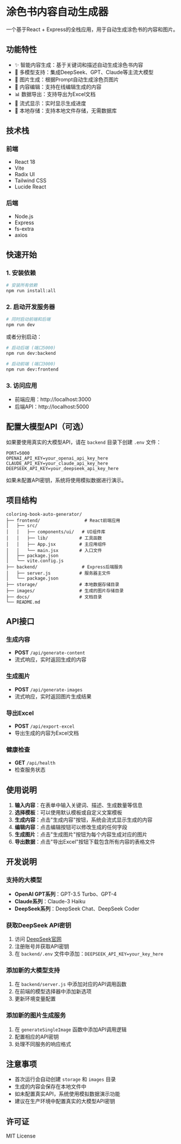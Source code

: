 # 涂色书内容自动生成器

一个基于React + Express的全栈应用，用于自动生成涂色书的内容和图片。

## 功能特性

- ✨ 智能内容生成：基于关键词和描述自动生成涂色书内容
- 🤖 多模型支持：集成DeepSeek、GPT、Claude等主流大模型
- 🎨 图片生成：根据Prompt自动生成涂色页图片
- 📝 内容编辑：支持在线编辑生成的内容
- 📊 数据导出：支持导出为Excel文档
- 🔄 流式显示：实时显示生成进度
- 💾 本地存储：支持本地文件存储，无需数据库

## 技术栈

### 前端
- React 18
- Vite
- Radix UI
- Tailwind CSS
- Lucide React

### 后端
- Node.js
- Express
- fs-extra
- axios

## 快速开始

### 1. 安装依赖

```bash
# 安装所有依赖
npm run install:all
```

### 2. 启动开发服务器

```bash
# 同时启动前端和后端
npm run dev
```

或者分别启动：

```bash
# 启动后端 (端口5000)
npm run dev:backend

# 启动前端 (端口3000)
npm run dev:frontend
```

### 3. 访问应用

- 前端应用：http://localhost:3000
- 后端API：http://localhost:5000

## 配置大模型API（可选）

如果要使用真实的大模型API，请在 `backend` 目录下创建 `.env` 文件：

```env
PORT=5000
OPENAI_API_KEY=your_openai_api_key_here
CLAUDE_API_KEY=your_claude_api_key_here
DEEPSEEK_API_KEY=your_deepseek_api_key_here
```

如果未配置API密钥，系统将使用模拟数据进行演示。

## 项目结构

```
coloring-book-auto-generator/
├── frontend/                 # React前端应用
│   ├── src/
│   │   ├── components/ui/   # UI组件库
│   │   ├── lib/            # 工具函数
│   │   ├── App.jsx         # 主应用组件
│   │   └── main.jsx        # 入口文件
│   ├── package.json
│   └── vite.config.js
├── backend/                 # Express后端服务
│   ├── server.js           # 服务器主文件
│   └── package.json
├── storage/                # 本地数据存储目录
├── images/                 # 生成的图片存储目录
├── docs/                   # 文档目录
└── README.md
```

## API接口

### 生成内容
- **POST** `/api/generate-content`
- 流式响应，实时返回生成的内容

### 生成图片
- **POST** `/api/generate-images`
- 流式响应，实时返回图片生成结果

### 导出Excel
- **POST** `/api/export-excel`
- 导出生成的内容为Excel文档

### 健康检查
- **GET** `/api/health`
- 检查服务状态

## 使用说明

1. **输入内容**：在表单中输入关键词、描述、生成数量等信息
2. **选择模板**：可以使用默认模板或自定义文案模板
3. **生成内容**：点击"生成内容"按钮，系统会流式显示生成的内容
4. **编辑内容**：点击编辑按钮可以修改生成的任何字段
5. **生成图片**：点击"生成图片"按钮为每个内容生成对应的图片
6. **导出数据**：点击"导出Excel"按钮下载包含所有内容的表格文件

## 开发说明

### 支持的大模型

- **OpenAI GPT系列**：GPT-3.5 Turbo、GPT-4
- **Claude系列**：Claude-3 Haiku
- **DeepSeek系列**：DeepSeek Chat、DeepSeek Coder

### 获取DeepSeek API密钥

1. 访问 [DeepSeek官网](https://platform.deepseek.com/)
2. 注册账号并获取API密钥
3. 在 `backend/.env` 文件中添加：`DEEPSEEK_API_KEY=your_key_here`

### 添加新的大模型支持

1. 在 `backend/server.js` 中添加对应的API调用函数
2. 在前端的模型选择器中添加新选项
3. 更新环境变量配置

### 添加新的图片生成服务

1. 在 `generateSingleImage` 函数中添加API调用逻辑
2. 配置相应的API密钥
3. 处理不同服务的响应格式

## 注意事项

- 首次运行会自动创建 `storage` 和 `images` 目录
- 生成的内容会保存在本地文件中
- 如未配置真实API，系统使用模拟数据演示功能
- 建议在生产环境中配置真实的大模型API密钥

## 许可证

MIT License 